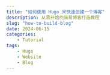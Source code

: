 ```yaml
---
title: "如何使用 Hugo 来快速创建一个博客"
description: 从零开始的简易博客打造教程
slug: "how-to-build-blog"
date: 2024-06-15
categories:
    - Tutorial
tags:
    - Hugo
    - Website
    - Blog
---
```

